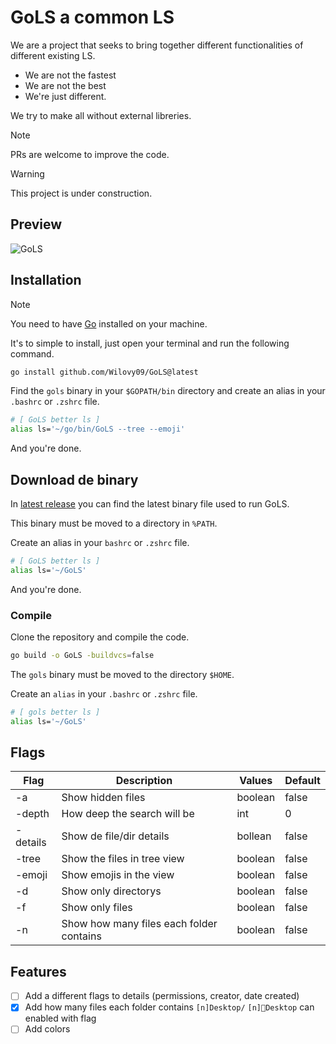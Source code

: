 # GoLS a common LS

We are a project that seeks to bring together different functionalities of different existing LS.

- We are not the fastest
- We are not the best
- We're just different.

We try to make all without external libreries.

> [!NOTE]
> PRs are welcome to improve the code.

> [!WARNING]
> This project is under construction.

## Preview

![GoLS](./assets/previews/preview-GoLS-v1.gif)

## Installation

> [!NOTE]
> You need to have [Go](https://go.dev/dl/) installed on your machine.

It's to simple to install, just open your terminal and run the following command.

```bash
go install github.com/Wilovy09/GoLS@latest
```

Find the `gols` binary in your `$GOPATH/bin` directory and create an alias in your `.bashrc` or `.zshrc` file.

```bash
# [ GoLS better ls ]
alias ls='~/go/bin/GoLS --tree --emoji'
```

And you're done.

## Download de binary

In [latest release](https://github.com/Wilovy09/GoLS/releases/latest) you can find the latest binary file used to run GoLS.

This binary must be moved to a directory in `%PATH`.

Create an alias in your `bashrc` or `.zshrc` file.

```bash
# [ GoLS better ls ]
alias ls='~/GoLS'
```

And you're done.

### Compile

Clone the repository and compile the code.

```bash
go build -o GoLS -buildvcs=false
```

The `gols` binary must be moved to the directory `$HOME`.

Create an `alias` in your `.bashrc` or `.zshrc` file.

```bash
# [ gols better ls ]
alias ls='~/GoLS'
```

## Flags

| Flag     | Description                              | Values  | Default |
| -------- | ---------------------------------------- | ------- | ------- |
| -a       | Show hidden files                        | boolean | false   |
| -depth   | How deep the search will be              | int     | 0       |
| -details | Show de file/dir details                 | bollean | false   |
| -tree    | Show the files in tree view              | boolean | false   |
| -emoji   | Show emojis in the view                  | boolean | false   |
| -d       | Show only directorys                     | boolean | false   |
| -f       | Show only files                          | boolean | false   |
| -n       | Show how many files each folder contains | boolean | false   |

## Features

- [ ] Add a different flags to details (permissions, creator, date created)
- [x] Add how many files each folder contains `[n]Desktop/` `[n]📁Desktop` can enabled with flag
- [ ] Add colors
